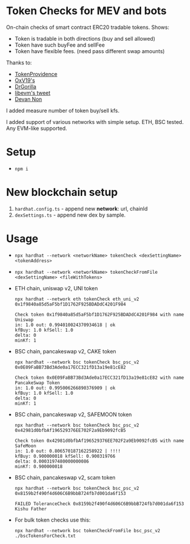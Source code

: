 # Token Checks for MEV and bots

On-chain checks of smart contract ERC20 tradable tokens. Shows:
- Token is tradable in both directions (buy and sell allowed)
- Token have such buyFee and sellFee
- Token have flexible fees. (need pass different swap amounts)

Thanks to:
- [TokenProvidence](https://github.com/0xV19/TokenProvidence)
- [OxV19's](https://twitter.com/0xV19)
- [DrGorilla](https://twitter.com/DrGorilla_md)
- [libevm's tweet](https://twitter.com/libevm/status/1476791869585588224)
- [Devan Non](https://twitter.com/devan_non)

I added measure number of token buy/sell kfs.

I added support of various networks with simple setup. ETH, BSC tested. Any EVM-like supported.

# Setup
- `npm i`

# New blockchain setup
1. `hardhat.config.ts` - append new **network**: url, chainId
2. `dexSettings.ts` - append new dex by sample.

# Usage
- `npx hardhat --network <networkName> tokenCheck <dexSettingName> <tokenAddress>`
- `npx hardhat --network <networkName> tokenCheckFromFile <dexSettingName> <fileWithTokens>`


- ETH chain, uniswap v2, UNI token
    ```shell
    npx hardhat --network eth tokenCheck eth_uni_v2 0x1f9840a85d5aF5bf1D1762F925BDADdC4201F984
    ```
  
    ```shell
    Check token 0x1f9840a85d5aF5bf1D1762F925BDADdC4201F984 with name Uniswap
    in: 1.0 out: 0.994010024370934618 | ok
    kfBuy: 1.0 kfSell: 1.0
    delta: 0
    minKf: 1
    ```

- BSC chain, pancakeswap v2, CAKE token
  ```shell
  npx hardhat --network bsc tokenCheck bsc_psc_v2 0x0E09FaBB73Bd3Ade0a17ECC321fD13a19e81cE82
  ```
  
  ```shell
  Check token 0x0E09FaBB73Bd3Ade0a17ECC321fD13a19e81cE82 with name PancakeSwap Token
  in: 1.0 out: 0.995006266890376909 | ok
  kfBuy: 1.0 kfSell: 1.0
  delta: 0
  minKf: 1
  ```

- BSC chain, pancakeswap v2, SAFEMOON token
  ```shell
  npx hardhat --network bsc tokenCheck bsc_psc_v2 0x42981d0bfbAf196529376EE702F2a9Eb9092fcB5
  ```

  ```shell
  Check token 0x42981d0bfbAf196529376EE702F2a9Eb9092fcB5 with name SafeMoon
  in: 1.0 out: 0.806570187162258922 | !!!!
  kfBuy: 0.900000018 kfSell: 0.900319766
  delta: 0.0003197480000000086
  minKf: 0.900000018
  ```
  
- BSC chain, pancakeswap v2, scam token
  ```shell
  npx hardhat --network bsc tokenCheck bsc_psc_v2 0x8159b2f490f4d606C6B9bbB724fb7d001da6f153
  ```
  ```shell
  FAILED ToleranceCheck 0x8159b2f490f4d606C6B9bbB724fb7d001da6f153 Kishu Father
  ```
  
- For bulk token checks use this:
  ```shell
  npx hardhat --network bsc tokenCheckFromFile bsc_psc_v2 ./bscTokensForCheck.txt
  ```
